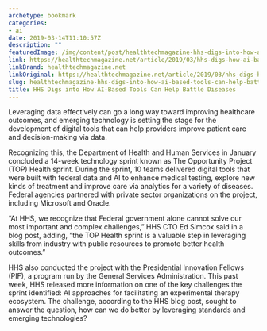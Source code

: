 ```yaml
---
archetype: bookmark
categories:
- ai
date: 2019-03-14T11:10:57Z
description: ""
featuredImage: /img/content/post/healthtechmagazine-hhs-digs-into-how-ai-based-tools-can-help-battle-diseases.jpg
link: https://healthtechmagazine.net/article/2019/03/hhs-digs-how-ai-based-tools-can-help-battle-diseases
linkBrand: healthtechmagazine.net
linkOriginal: https://healthtechmagazine.net/article/2019/03/hhs-digs-how-ai-based-tools-can-help-battle-diseases
slug: healthtechmagazine-hhs-digs-into-how-ai-based-tools-can-help-battle-diseases
title: HHS Digs into How AI-Based Tools Can Help Battle Diseases
---
```

Leveraging data effectively can go a long way toward improving healthcare outcomes, and emerging technology is setting the stage for the development of digital tools that can help providers improve patient care and decision-making via data.

Recognizing this, the Department of Health and Human Services in January concluded a 14-week technology sprint known as The Opportunity Project (TOP) Health sprint. During the sprint, 10 teams delivered digital tools that were built with federal data and AI to enhance medical testing, explore new kinds of treatment and improve care via analytics for a variety of diseases. Federal agencies partnered with private sector organizations on the project, including Microsoft and Oracle.

“At HHS, we recognize that Federal government alone cannot solve our most important and complex challenges,” HHS CTO Ed Simcox said in a blog post, adding, “the TOP Health sprint is a valuable step in leveraging skills from industry with public resources to promote better health outcomes.”

HHS also conducted the project with the Presidential Innovation Fellows (PIF), a program run by the General Services Administration. This past week, HHS released more information on one of the key challenges the sprint identified: AI approaches for facilitating an experimental therapy ecosystem. The challenge, according to the HHS blog post, sought to answer the question, how can we do better by leveraging standards and emerging technologies?

